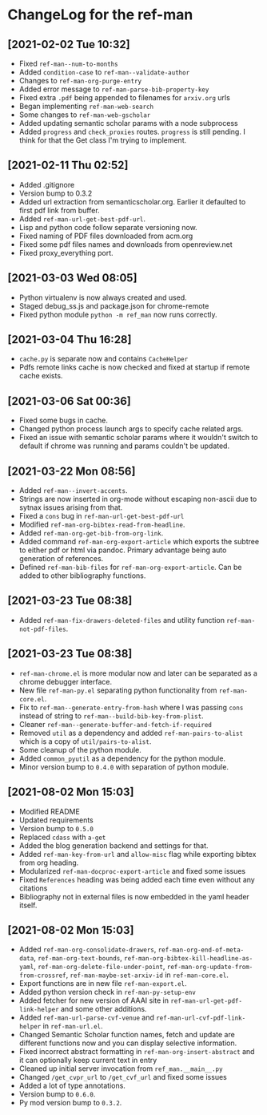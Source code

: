 # ChangeLog for the ref-man

## [2021-02-02 Tue 10:32]
- Fixed `ref-man--num-to-months`
- Added `condition-case` to `ref-man--validate-author`
- Changes to `ref-man-org-purge-entry`
- Added error message to `ref-man-parse-bib-property-key`
- Fixed extra `.pdf` being appended to filenames for `arxiv.org` urls
- Began implementing `ref-man-web-search`
- Some changes to `ref-man-web-gscholar`
- Added updating semantic scholar params with a node subprocess
- Added `progress` and `check_proxies` routes. `progress` is still pending. I
  think for that the Get class I'm trying to implement.

## [2021-02-11 Thu 02:52]
- Added .gitignore
- Version bump to 0.3.2
- Added url extraction from semanticscholar.org. Earlier it defaulted to first
  pdf link from buffer.
- Added `ref-man-url-get-best-pdf-url`.
- Lisp and python code follow separate versioning now.
- Fixed naming of PDF files downloaded from acm.org
- Fixed some pdf files names and downloads from openreview.net
- Fixed proxy_everything port.

## [2021-03-03 Wed 08:05]
- Python virtualenv is now always created and used.
- Staged debug_ss.js and package.json for chrome-remote
- Fixed python module `python -m ref_man` now runs correctly.

## [2021-03-04 Thu 16:28]
- `cache.py` is separate now and contains `CacheHelper`
- Pdfs remote links cache is now checked and fixed at startup if remote cache
  exists.

## [2021-03-06 Sat 00:36]
- Fixed some bugs in cache.
- Changed python process launch args to specify cache related args.
- Fixed an issue with semantic scholar params where it wouldn't switch to
  default if chrome was running and params couldn't be updated.

## [2021-03-22 Mon 08:56]
- Added `ref-man--invert-accents`.
- Strings are now inserted in org-mode without escaping non-ascii due to sytnax
  issues arising from that.
- Fixed a `cons` bug in `ref-man-url-get-best-pdf-url`
- Modified `ref-man-org-bibtex-read-from-headline`.
- Added `ref-man-org-get-bib-from-org-link`.
- Added command `ref-man-org-export-article` which exports the subtree to either pdf
  or html via pandoc. Primary advantage being auto generation of references.
- Defined `ref-man-bib-files` for `ref-man-org-export-article`. Can be added to
  other bibliography functions.

## [2021-03-23 Tue 08:38]
- Added `ref-man-fix-drawers-deleted-files` and utility function
  `ref-man-not-pdf-files`.

## [2021-03-23 Tue 08:38]
- `ref-man-chrome.el` is more modular now and later can be separated as a chrome
  debugger interface.
- New file `ref-man-py.el` separating python functionality from
  `ref-man-core.el`.
- Fix to `ref-man--generate-entry-from-hash` where I was passing `cons` instead
  of string to `ref-man--build-bib-key-from-plist`.
- Cleaner `ref-man--generate-buffer-and-fetch-if-required`
- Removed `util` as a dependency and added `ref-man-pairs-to-alist` which is a
  copy of `util/pairs-to-alist`.
- Some cleanup of the python module.
- Added `common_pyutil` as a dependency for the python module.
- Minor version bump to `0.4.0` with separation of python module.

## [2021-08-02 Mon 15:03]
- Modified README
- Updated requirements
- Version bump to `0.5.0`
- Replaced `cdass` with `a-get`
- Added the blog generation backend and settings for that.
- Added `ref-man-key-from-url` and `allow-misc` flag while exporting bibtex from
  org heading.
- Modularized `ref-man-docproc-export-article` and fixed some issues
- Fixed `References` heading was being added each time even without any
  citations
- Bibliography not in external files is now embedded in the yaml header itself.

## [2021-08-02 Mon 15:03]
- Added `ref-man-org-consolidate-drawers`, `ref-man-org-end-of-meta-data`,
  `ref-man-org-text-bounds`, `ref-man-org-bibtex-kill-headline-as-yaml`,
  `ref-man-org-delete-file-under-point`, `ref-man-org-update-from-from-crossref`,
  `ref-man-maybe-set-arxiv-id` in `ref-man-core.el`.
- Export functions are in new file `ref-man-export.el`.
- Added python version check in `ref-man-py-setup-env`
- Added fetcher for new version of AAAI site in
  `ref-man-url-get-pdf-link-helper` and some other additions.
- Added `ref-man-url-parse-cvf-venue` and `ref-man-url-cvf-pdf-link-helper`
  in `ref-man-url.el`.
- Changed Semantic Scholar function names, fetch and update are different
  functions now and you can display selective information.
- Fixed incorrect abstract formatting in `ref-man-org-insert-abstract` and it
  can optionally keep current text in entry
- Cleaned up initial server invocation from `ref_man.__main__.py`
- Changed `/get_cvpr_url` to `/get_cvf_url` and fixed some issues
- Added a lot of type annotations.
- Version bump to `0.6.0`.
- Py mod version bump to `0.3.2`.

